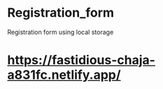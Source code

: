 # Registration_form
Registration form using local storage
# https://fastidious-chaja-a831fc.netlify.app/


